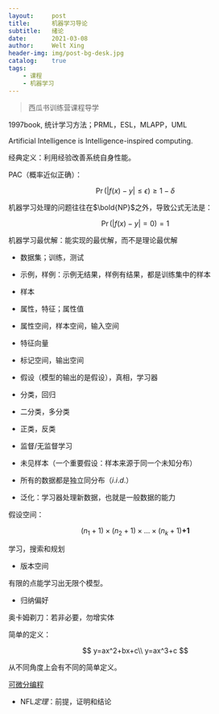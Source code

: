 ```yaml
---
layout:     post
title:      机器学习导论
subtitle:   绪论
date:       2021-03-08
author:     Welt Xing
header-img: img/post-bg-desk.jpg
catalog:    true
tags:
    - 课程
    - 机器学习
---
```


> 西瓜书训练营课程导学

1997book, 统计学习方法；PRML，ESL，MLAPP，UML

Artificial Intelligence is Intelligence-inspired computing.

经典定义：利用经验改善系统自身性能。

PAC（概率近似正确）：

$$
\Pr(|f({x})-y|\le\epsilon)\ge1-\delta
$$

机器学习处理的问题往往在$\bold{NP}$之外，导致公式无法是：

$$
\Pr(|f({x})-y|=0)=1
$$

机器学习最优解：能实现的最优解，而不是理论最优解

- 数据集；训练，测试

- 示例，样例：示例无结果，样例有结果，都是训练集中的样本

- 样本

- 属性，特征；属性值

- 属性空间，样本空间，输入空间

- 特征向量

- 标记空间，输出空间

- 假设（模型的输出的是假设），真相，学习器

- 分类，回归

- 二分类，多分类

- 正类，反类

- 监督/无监督学习

- 未见样本（一个重要假设：样本来源于同一个未知分布）

- 所有的数据都是独立同分布（$i.i.d.$）

- 泛化：学习器处理新数据，也就是一般数据的能力

假设空间：

$$
(n_1+1)\times(n_2+1)\times...\times(n_k+1)\textbf{+1}
$$

学习，搜索和规划

- 版本空间

有限的点能学习出无限个模型。

- 归纳偏好

奥卡姆剃刀：若非必要，勿增实体

简单的定义：

$$
y=ax^2+bx+c\\
y=ax^3+c
$$

从不同角度上会有不同的简单定义。

[可微分编程](https://zh.wikipedia.org/wiki/%E5%8F%AF%E5%BE%AE%E5%88%86%E7%BC%96%E7%A8%8B)

- $\text{NFL}定理$：前提，证明和结论
